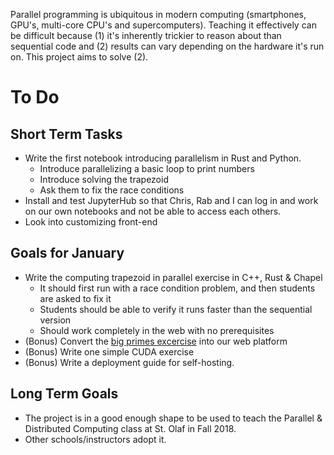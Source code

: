 Parallel programming is ubiquitous in modern computing (smartphones, GPU's, multi-core CPU's and supercomputers). Teaching it effectively can be difficult because (1) it's inherently trickier to reason about than sequential code and (2) results can vary depending on the hardware it's run on. This project aims to solve (2). 
# To Do 

## Short Term Tasks
  
* Write the first notebook introducing parallelism in Rust and Python.
  * Introduce parallelizing a basic loop to print numbers
  * Introduce solving the trapezoid 
  * Ask them to fix the race conditions 
* Install and test JupyterHub so that Chris, Rab and I can log in and work on our own notebooks and not be able to access each others. 
* Look into customizing front-end 

## Goals for January

* Write the computing trapezoid in parallel exercise in C++, Rust & Chapel 
  * It should first run with a race condition problem, and then students are asked to fix it 
  * Students should be able to verify it runs faster than the sequential version 
  * Should work completely in the web with no prerequisites 
* (Bonus) Convert the [big primes excercise](https://www.stolaf.edu/people/rab/pdc/lab/mpi_primes.html) into our web platform 
* (Bonus) Write one simple CUDA exercise 
* (Bonus) Write a deployment guide for self-hosting. 

## Long Term Goals

* The project is in a good enough shape to be used to teach the Parallel & Distributed Computing class at St. Olaf in Fall 2018.
* Other schools/instructors adopt it.

 
